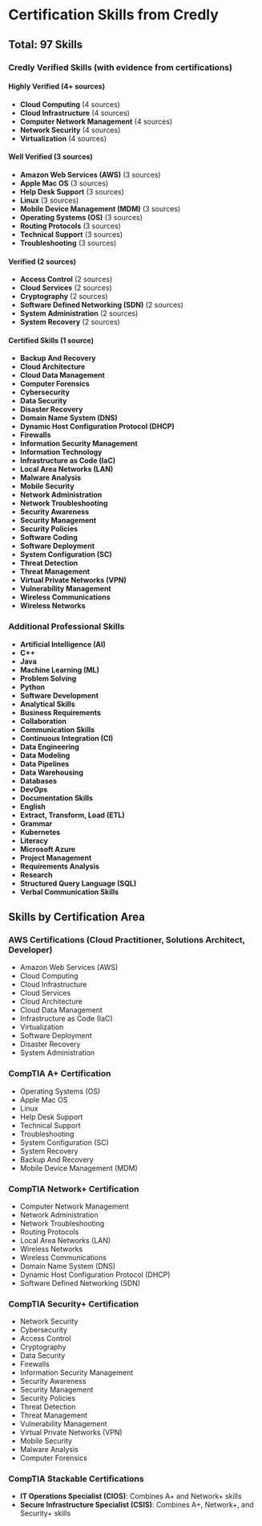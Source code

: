 # Certification Skills from Credly
## Total: 97 Skills

### Credly Verified Skills (with evidence from certifications)

#### Highly Verified (4+ sources)
- **Cloud Computing** (4 sources)
- **Cloud Infrastructure** (4 sources)
- **Computer Network Management** (4 sources)
- **Network Security** (4 sources)
- **Virtualization** (4 sources)

#### Well Verified (3 sources)
- **Amazon Web Services (AWS)** (3 sources)
- **Apple Mac OS** (3 sources)
- **Help Desk Support** (3 sources)
- **Linux** (3 sources)
- **Mobile Device Management (MDM)** (3 sources)
- **Operating Systems (OS)** (3 sources)
- **Routing Protocols** (3 sources)
- **Technical Support** (3 sources)
- **Troubleshooting** (3 sources)

#### Verified (2 sources)
- **Access Control** (2 sources)
- **Cloud Services** (2 sources)
- **Cryptography** (2 sources)
- **Software Defined Networking (SDN)** (2 sources)
- **System Administration** (2 sources)
- **System Recovery** (2 sources)

#### Certified Skills (1 source)
- **Backup And Recovery**
- **Cloud Architecture**
- **Cloud Data Management**
- **Computer Forensics**
- **Cybersecurity**
- **Data Security**
- **Disaster Recovery**
- **Domain Name System (DNS)**
- **Dynamic Host Configuration Protocol (DHCP)**
- **Firewalls**
- **Information Security Management**
- **Information Technology**
- **Infrastructure as Code (IaC)**
- **Local Area Networks (LAN)**
- **Malware Analysis**
- **Mobile Security**
- **Network Administration**
- **Network Troubleshooting**
- **Security Awareness**
- **Security Management**
- **Security Policies**
- **Software Coding**
- **Software Deployment**
- **System Configuration (SC)**
- **Threat Detection**
- **Threat Management**
- **Virtual Private Networks (VPN)**
- **Vulnerability Management**
- **Wireless Communications**
- **Wireless Networks**

### Additional Professional Skills
- **Artificial Intelligence (AI)**
- **C++**
- **Java**
- **Machine Learning (ML)**
- **Problem Solving**
- **Python**
- **Software Development**
- **Analytical Skills**
- **Business Requirements**
- **Collaboration**
- **Communication Skills**
- **Continuous Integration (CI)**
- **Data Engineering**
- **Data Modeling**
- **Data Pipelines**
- **Data Warehousing**
- **Databases**
- **DevOps**
- **Documentation Skills**
- **English**
- **Extract, Transform, Load (ETL)**
- **Grammar**
- **Kubernetes**
- **Literacy**
- **Microsoft Azure**
- **Project Management**
- **Requirements Analysis**
- **Research**
- **Structured Query Language (SQL)**
- **Verbal Communication Skills**

## Skills by Certification Area

### AWS Certifications (Cloud Practitioner, Solutions Architect, Developer)
- Amazon Web Services (AWS)
- Cloud Computing
- Cloud Infrastructure
- Cloud Services
- Cloud Architecture
- Cloud Data Management
- Infrastructure as Code (IaC)
- Virtualization
- Software Deployment
- Disaster Recovery
- System Administration

### CompTIA A+ Certification
- Operating Systems (OS)
- Apple Mac OS
- Linux
- Help Desk Support
- Technical Support
- Troubleshooting
- System Configuration (SC)
- System Recovery
- Backup And Recovery
- Mobile Device Management (MDM)

### CompTIA Network+ Certification
- Computer Network Management
- Network Administration
- Network Troubleshooting
- Routing Protocols
- Local Area Networks (LAN)
- Wireless Networks
- Wireless Communications
- Domain Name System (DNS)
- Dynamic Host Configuration Protocol (DHCP)
- Software Defined Networking (SDN)

### CompTIA Security+ Certification
- Network Security
- Cybersecurity
- Access Control
- Cryptography
- Data Security
- Firewalls
- Information Security Management
- Security Awareness
- Security Management
- Security Policies
- Threat Detection
- Threat Management
- Vulnerability Management
- Virtual Private Networks (VPN)
- Mobile Security
- Malware Analysis
- Computer Forensics

### CompTIA Stackable Certifications
- **IT Operations Specialist (CIOS)**: Combines A+ and Network+ skills
- **Secure Infrastructure Specialist (CSIS)**: Combines A+, Network+, and Security+ skills